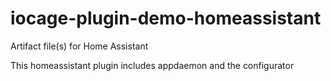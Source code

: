 # iocage-plugin-demo-homeassistant
Artifact file(s) for Home Assistant

 This homeassistant plugin includes appdaemon and the configurator
